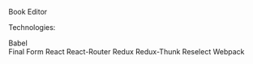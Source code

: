 Book Editor

Technologies:

Babel\
Final Form
React
React-Router
Redux
Redux-Thunk
Reselect
Webpack

